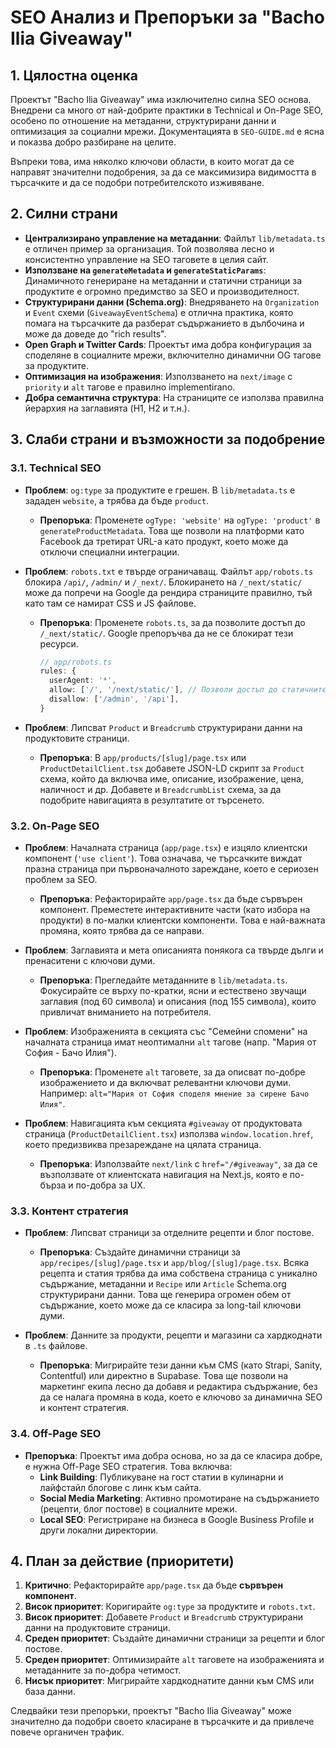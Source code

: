 # SEO Анализ и Препоръки за "Bacho Ilia Giveaway"

## 1. Цялостна оценка

Проектът "Bacho Ilia Giveaway" има изключително силна SEO основа. Внедрени са много от най-добрите практики в Technical и On-Page SEO, особено по отношение на метаданни, структурирани данни и оптимизация за социални мрежи. Документацията в `SEO-GUIDE.md` е ясна и показва добро разбиране на целите.

Въпреки това, има няколко ключови области, в които могат да се направят значителни подобрения, за да се максимизира видимостта в търсачките и да се подобри потребителското изживяване.

## 2. Силни страни

- **Централизирано управление на метаданни**: Файлът `lib/metadata.ts` е отличен пример за организация. Той позволява лесно и консистентно управление на SEO таговете в целия сайт.
- **Използване на `generateMetadata` и `generateStaticParams`**: Динамичното генериране на метаданни и статични страници за продуктите е огромно предимство за SEO и производителност.
- **Структурирани данни (Schema.org)**: Внедряването на `Organization` и `Event` схеми (`GiveawayEventSchema`) е отлична практика, която помага на търсачките да разберат съдържанието в дълбочина и може да доведе до "rich results".
- **Open Graph и Twitter Cards**: Проектът има добра конфигурация за споделяне в социалните мрежи, включително динамични OG тагове за продуктите.
- **Оптимизация на изображения**: Използването на `next/image` с `priority` и `alt` тагове е правилно implementirano.
- **Добра семантична структура**: На страниците се използва правилна йерархия на заглавията (H1, H2 и т.н.).

## 3. Слаби страни и възможности за подобрение

### 3.1. Technical SEO

- **Проблем**: `og:type` за продуктите е грешен. В `lib/metadata.ts` е зададен `website`, а трябва да бъде `product`.
  - **Препоръка**: Променете `ogType: 'website'` на `ogType: 'product'` в `generateProductMetadata`. Това ще позволи на платформи като Facebook да третират URL-а като продукт, което може да отключи специални интеграции.

- **Проблем**: `robots.txt` е твърде ограничаващ. Файлът `app/robots.ts` блокира `/api/`, `/admin/` и `/_next/`. Блокирането на `/_next/static/` може да попречи на Google да рендира страниците правилно, тъй като там се намират CSS и JS файлове.
  - **Препоръка**: Променете `robots.ts`, за да позволите достъп до `/_next/static/`. Google препоръчва да не се блокират тези ресурси.
    ```typescript
    // app/robots.ts
    rules: {
      userAgent: '*',
      allow: ['/', '/next/static/'], // Позволи достъп до статичните ресурси
      disallow: ['/admin', '/api'],
    }
    ```

- **Проблем**: Липсват `Product` и `Breadcrumb` структурирани данни на продуктовите страници.
  - **Препоръка**: В `app/products/[slug]/page.tsx` или `ProductDetailClient.tsx` добавете JSON-LD скрипт за `Product` схема, който да включва име, описание, изображение, цена, наличност и др. Добавете и `BreadcrumbList` схема, за да подобрите навигацията в резултатите от търсенето.

### 3.2. On-Page SEO

- **Проблем**: Началната страница (`app/page.tsx`) е изцяло клиентски компонент (`'use client'`). Това означава, че търсачките виждат празна страница при първоначалното зареждане, което е сериозен проблем за SEO.
  - **Препоръка**: Рефакторирайте `app/page.tsx` да бъде сървърен компонент. Преместете интерактивните части (като избора на продукти) в по-малки клиентски компоненти. Това е най-важната промяна, която трябва да се направи.

- **Проблем**: Заглавията и мета описанията понякога са твърде дълги и пренаситени с ключови думи.
  - **Препоръка**: Прегледайте метаданните в `lib/metadata.ts`. Фокусирайте се върху по-кратки, ясни и естествено звучащи заглавия (под 60 символа) и описания (под 155 символа), които привличат вниманието на потребителя.

- **Проблем**: Изображенията в секцията със "Семейни спомени" на началната страница имат неоптимални `alt` тагове (напр. "Мария от София - Бачо Илия").
  - **Препоръка**: Променете `alt` таговете, за да описват по-добре изображението и да включват релевантни ключови думи. Например: `alt="Мария от София споделя мнение за сирене Бачо Илия"`.

- **Проблем**: Навигацията към секцията `#giveaway` от продуктовата страница (`ProductDetailClient.tsx`) използва `window.location.href`, което предизвиква презареждане на цялата страница.
  - **Препоръка**: Използвайте `next/link` с `href="/#giveaway"`, за да се възползвате от клиентската навигация на Next.js, която е по-бърза и по-добра за UX.

### 3.3. Контент стратегия

- **Проблем**: Липсват страници за отделните рецепти и блог постове.
  - **Препоръка**: Създайте динамични страници за `app/recipes/[slug]/page.tsx` и `app/blog/[slug]/page.tsx`. Всяка рецепта и статия трябва да има собствена страница с уникално съдържание, метаданни и `Recipe` или `Article` Schema.org структурирани данни. Това ще генерира огромен обем от съдържание, което може да се класира за long-tail ключови думи.

- **Проблем**: Данните за продукти, рецепти и магазини са хардкоднати в `.ts` файлове.
  - **Препоръка**: Мигрирайте тези данни към CMS (като Strapi, Sanity, Contentful) или директно в Supabase. Това ще позволи на маркетинг екипа лесно да добавя и редактира съдържание, без да се налага промяна в кода, което е ключово за динамична SEO и контент стратегия.

### 3.4. Off-Page SEO

- **Препоръка**: Проектът има добра основа, но за да се класира добре, е нужна Off-Page SEO стратегия. Това включва:
  - **Link Building**: Публикуване на гост статии в кулинарни и лайфстайл блогове с линк към сайта.
  - **Social Media Marketing**: Активно промотиране на съдържанието (рецепти, блог постове) в социалните мрежи.
  - **Local SEO**: Регистриране на бизнеса в Google Business Profile и други локални директории.

## 4. План за действие (приоритети)

1.  **Критично**: Рефакторирайте `app/page.tsx` да бъде **сървърен компонент**.
2.  **Висок приоритет**: Коригирайте `og:type` за продуктите и `robots.txt`.
3.  **Висок приоритет**: Добавете `Product` и `Breadcrumb` структурирани данни на продуктовите страници.
4.  **Среден приоритет**: Създайте динамични страници за рецепти и блог постове.
5.  **Среден приоритет**: Оптимизирайте `alt` таговете на изображенията и метаданните за по-добра четимост.
6.  **Нисък приоритет**: Мигрирайте хардкоднатите данни към CMS или база данни.

Следвайки тези препоръки, проектът "Bacho Ilia Giveaway" може значително да подобри своето класиране в търсачките и да привлече повече органичен трафик.
